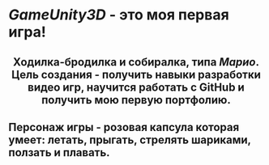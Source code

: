 # ***GameUnity3D*** - это моя первая игра!
## <div align="center">Ходилка-бродилка и собиралка, типа *Марио*. Цель создания - получить навыки разработки видео игр, научится работать с GitHub и получить мою первую портфолию.
## Персонаж игры - розовая капсула которая умеет: летать, прыгать, стрелять шариками, ползать и плавать.</div>
